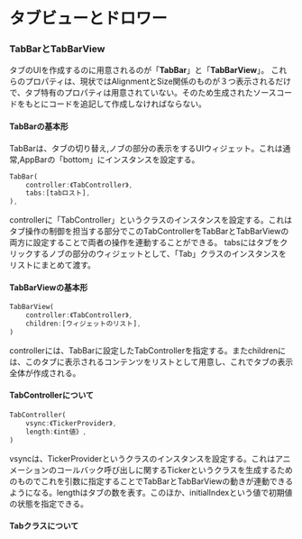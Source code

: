 # タブビューとドロワー
### TabBarとTabBarView
タブのUIを作成するのに用意されるのが「**TabBar**」と「**TabBarView**」。
これらのプロパティは、現状ではAlignmentとSize関係のものが３つ表示されるだけで、タブ特有のプロパティは用意されていない。そのため生成されたソースコードをもとにコードを追記して作成しなければならない。
#### TabBarの基本形
TabBarは、タブの切り替え,ノブの部分の表示をするUIウィジェット。これは通常,AppBarの「bottom」にインスタンスを設定する。
```dart
TabBar(
    controller:《TabController》,
    tabs:[tabロスト],
),
```
controllerに「TabController」というクラスのインスタンスを設定する。これはタブ操作の制御を担当する部分でこのTabControllerをTabBarとTabBarViewの両方に設定することで両者の操作を連動することができる。
tabsにはタブをクリックするノブの部分のウィジェットとして、「Tab」クラスのインスタンスをリストにまとめて渡す。

#### TabBarViewの基本形
```dart
TabBarView(
    controller:《TabController》,
    children:[ウィジェットのリスト],
)
```
controllerには、TabBarに設定したTabControllerを指定する。またchildrenには、このタブに表示されるコンテンツをリストとして用意し、これでタブの表示全体が作成される。

#### TabControllerについて
```dart
TabController(
    vsync:《TickerProvider》,
    length:《int値》,
)
```
vsyncは、TickerProviderというクラスのインスタンスを設定する。これはアニメーションのコールバック呼び出しに関するTickerというクラスを生成するためのものでこれを引数に指定することでTabBarとTabBarViewの動きが連動できるようになる。lengthはタブの数を表す。このほか、initialIndexという値で初期値の状態を指定できる。

#### Tabクラスについて
